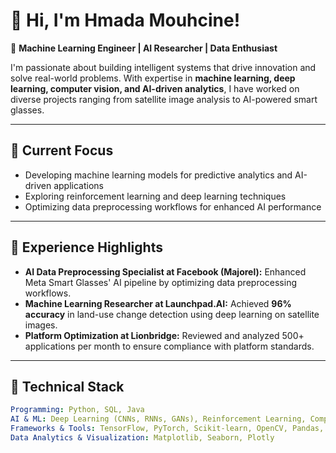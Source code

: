 # 👋 Hi, I'm Hmada Mouhcine!

🚀 **Machine Learning Engineer | AI Researcher | Data Enthusiast**  

I'm passionate about building intelligent systems that drive innovation and solve real-world problems. With expertise in **machine learning, deep learning, computer vision, and AI-driven analytics**, I have worked on diverse projects ranging from satellite image analysis to AI-powered smart glasses.  

---

## 🔹 Current Focus
- Developing machine learning models for predictive analytics and AI-driven applications  
- Exploring reinforcement learning and deep learning techniques  
- Optimizing data preprocessing workflows for enhanced AI performance  

---

## 🔹 Experience Highlights  
- **AI Data Preprocessing Specialist at Facebook (Majorel):** Enhanced Meta Smart Glasses' AI pipeline by optimizing data preprocessing workflows.  
- **Machine Learning Researcher at Launchpad.AI:** Achieved **96% accuracy** in land-use change detection using deep learning on satellite images.  
- **Platform Optimization at Lionbridge:** Reviewed and analyzed 500+ applications per month to ensure compliance with platform standards.  

---

## 🔹 Technical Stack  
```yaml
Programming: Python, SQL, Java  
AI & ML: Deep Learning (CNNs, RNNs, GANs), Reinforcement Learning, Computer Vision, NLP  
Frameworks & Tools: TensorFlow, PyTorch, Scikit-learn, OpenCV, Pandas, NumPy  
Data Analytics & Visualization: Matplotlib, Seaborn, Plotly  
